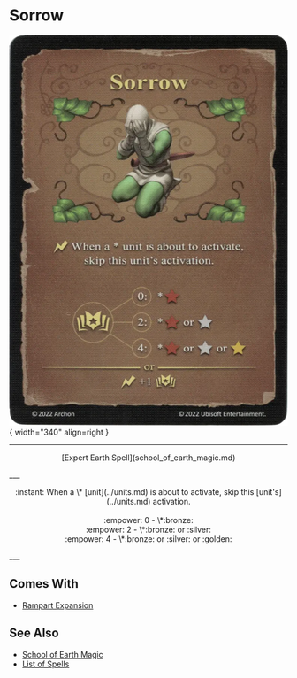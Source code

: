 # Sorrow

![Sorrow](../assets/spells-sorrow.webp){ width="340" align=right }

___
<p style="text-align: center;" markdown>[Expert Earth Spell](school_of_earth_magic.md)</p>
___
<p style="text-align: center;" markdown>:instant: When a \* [unit](../units.md) is about to activate, skip this [unit's](../units.md) activation.<br><br>:empower: 0 - \*:bronze:<br>:empower: 2 - \*:bronze: or :silver:<br>:empower: 4 - \*:bronze: or :silver: or :golden:</p>
___


## Comes With

- [Rampart Expansion](../content.md)


## See Also

- [School of Earth Magic](school_of_earth_magic.md)
- [List of Spells](../spells.md)
